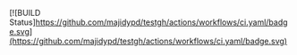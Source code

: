 [![BUILD Status]https://github.com/majidypd/testgh/actions/workflows/ci.yaml/badge.svg](https://github.com/majidypd/testgh/actions/workflows/ci.yaml/badge.svg)